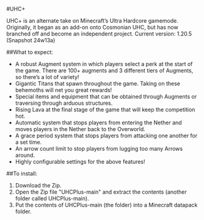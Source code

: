 #UHC+

UHC+ is an alternate take on Minecraft’s Ultra Hardcore gamemode. Originally, it began as an add-on onto Cosmonian UHC, but has now branched off and become an independent project.
Current version: 1.20.5 (Snapshot 24w13a)

##What to expect:

- A robust Augment system in which players select a perk at the start of the game. There are 100+ augments and 3 different tiers of Augments, so there’s a lot of variety!
- Gigantic Titans that spawn throughout the game. Taking on these behemoths will net you great rewards!
- Special items and equipment that can be obtained through Augments or traversing through arduous structures.
- Rising Lava at the final stage of the game that will keep the competition hot.
- Automatic system that stops players from entering the Nether and moves players in the Nether back to the Overworld.
- A grace period system that stops players from attacking one another for a set time.
- An arrow count limit to stop players from lugging too many Arrows around.
- Highly configurable settings for the above features!

##To install:
1. Download the Zip.
2. Open the Zip file "UHCPlus-main" and extract the contents (another folder called UHCPlus-main).
3. Put the contents of UHCPlus-main (the folder) into a Minecraft datapack folder.
